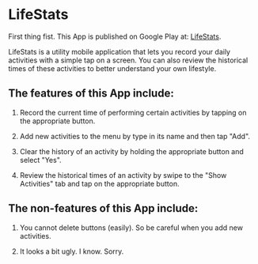 LifeStats
=========

First thing fist. This App is published on Google Play at: [LifeStats](https://play.google.com/store/apps/details?id=com.lifestats).


LifeStats is a utility mobile application that lets you record your daily activities with a simple tap on a screen. You can also review the historical times of these activities to better understand your own lifestyle.

The features of this App include:
---------------------------------

1. Record the current time of performing certain activities by tapping on the appropriate button.

2. Add new activities to the menu by type in its name and then tap "Add".

3. Clear the history of an activity by holding the appropriate button and select "Yes".

4. Review the historical times of an activity by swipe to the "Show Activities" tab and tap on the appropriate button.

The non-features of this App include:
-------------------------------------

1. You cannot delete buttons (easily). So be careful when you add new activities.

2. It looks a bit ugly. I know. Sorry.


